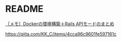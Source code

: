 # README

[［メモ］Dockerの環境構築＋Rails APIモードのまとめ](https://qiita.com/KK_C/items/4cca96c9601fe597161c)

https://qiita.com/KK_C/items/4cca96c9601fe597161c

